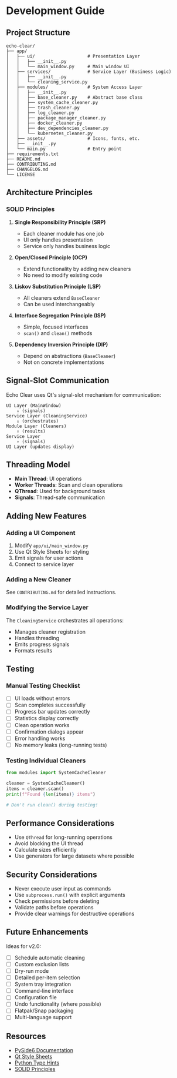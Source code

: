 # Development Guide

## Project Structure

```
echo-clear/
├── app/
│   ├── ui/                    # Presentation Layer
│   │   ├── __init__.py
│   │   └── main_window.py     # Main window UI
│   ├── services/              # Service Layer (Business Logic)
│   │   ├── __init__.py
│   │   └── cleaning_service.py
│   ├── modules/               # System Access Layer
│   │   ├── __init__.py
│   │   ├── base_cleaner.py    # Abstract base class
│   │   ├── system_cache_cleaner.py
│   │   ├── trash_cleaner.py
│   │   ├── log_cleaner.py
│   │   ├── package_manager_cleaner.py
│   │   ├── docker_cleaner.py
│   │   ├── dev_dependencies_cleaner.py
│   │   └── kubernetes_cleaner.py
│   ├── assets/                # Icons, fonts, etc.
│   ├── __init__.py
│   └── main.py                # Entry point
├── requirements.txt
├── README.md
├── CONTRIBUTING.md
├── CHANGELOG.md
└── LICENSE
```

## Architecture Principles

### SOLID Principles

1. **Single Responsibility Principle (SRP)**
   - Each cleaner module has one job
   - UI only handles presentation
   - Service only handles business logic

2. **Open/Closed Principle (OCP)**
   - Extend functionality by adding new cleaners
   - No need to modify existing code

3. **Liskov Substitution Principle (LSP)**
   - All cleaners extend `BaseCleaner`
   - Can be used interchangeably

4. **Interface Segregation Principle (ISP)**
   - Simple, focused interfaces
   - `scan()` and `clean()` methods

5. **Dependency Inversion Principle (DIP)**
   - Depend on abstractions (`BaseCleaner`)
   - Not on concrete implementations

## Signal-Slot Communication

Echo Clear uses Qt's signal-slot mechanism for communication:

```
UI Layer (MainWindow)
    ↓ (signals)
Service Layer (CleaningService)
    ↓ (orchestrates)
Module Layer (Cleaners)
    ↑ (results)
Service Layer
    ↑ (signals)
UI Layer (updates display)
```

## Threading Model

- **Main Thread**: UI operations
- **Worker Threads**: Scan and clean operations
- **QThread**: Used for background tasks
- **Signals**: Thread-safe communication

## Adding New Features

### Adding a UI Component

1. Modify `app/ui/main_window.py`
2. Use Qt Style Sheets for styling
3. Emit signals for user actions
4. Connect to service layer

### Adding a New Cleaner

See `CONTRIBUTING.md` for detailed instructions.

### Modifying the Service Layer

The `CleaningService` orchestrates all operations:
- Manages cleaner registration
- Handles threading
- Emits progress signals
- Formats results

## Testing

### Manual Testing Checklist

- [ ] UI loads without errors
- [ ] Scan completes successfully
- [ ] Progress bar updates correctly
- [ ] Statistics display correctly
- [ ] Clean operation works
- [ ] Confirmation dialogs appear
- [ ] Error handling works
- [ ] No memory leaks (long-running tests)

### Testing Individual Cleaners

```python
from modules import SystemCacheCleaner

cleaner = SystemCacheCleaner()
items = cleaner.scan()
print(f"Found {len(items)} items")

# Don't run clean() during testing!
```

## Performance Considerations

- Use `QThread` for long-running operations
- Avoid blocking the UI thread
- Calculate sizes efficiently
- Use generators for large datasets where possible

## Security Considerations

- Never execute user input as commands
- Use `subprocess.run()` with explicit arguments
- Check permissions before deleting
- Validate paths before operations
- Provide clear warnings for destructive operations

## Future Enhancements

Ideas for v2.0:
- [ ] Schedule automatic cleaning
- [ ] Custom exclusion lists
- [ ] Dry-run mode
- [ ] Detailed per-item selection
- [ ] System tray integration
- [ ] Command-line interface
- [ ] Configuration file
- [ ] Undo functionality (where possible)
- [ ] Flatpak/Snap packaging
- [ ] Multi-language support

## Resources

- [PySide6 Documentation](https://doc.qt.io/qtforpython/)
- [Qt Style Sheets](https://doc.qt.io/qt-6/stylesheet-reference.html)
- [Python Type Hints](https://docs.python.org/3/library/typing.html)
- [SOLID Principles](https://en.wikipedia.org/wiki/SOLID)
